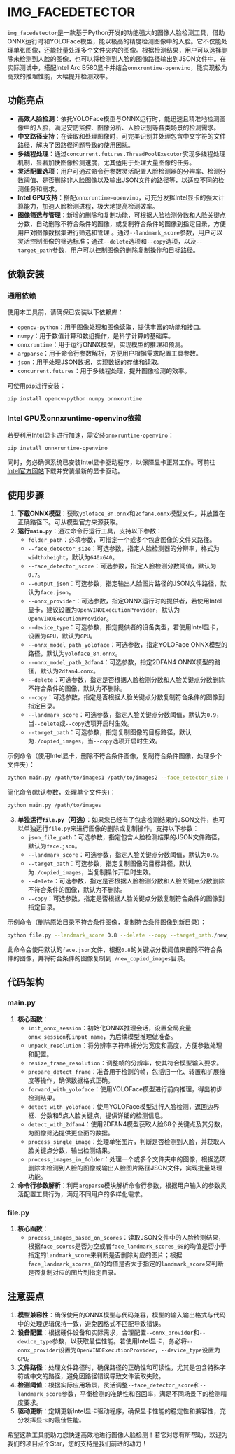 # IMG_FACEDETECTOR 

`img_facedetector`是一款基于Python开发的功能强大的图像人脸检测工具，借助ONNX运行时和YOLOFace模型，能以极高的精度检测图像中的人脸。它不仅能处理单张图像，还能批量处理多个文件夹内的图像。根据检测结果，用户可以选择删除未检测到人脸的图像，也可以将检测到人脸的图像路径输出到JSON文件中。在实际测试中，搭配Intel Arc B580显卡并结合`onnxruntime-openvino`，能实现极为高效的推理性能，大幅提升检测效率。

## 功能亮点
- **高效人脸检测**：依托YOLOFace模型与ONNX运行时，能迅速且精准地检测图像中的人脸，满足安防监控、图像分析、人脸识别等各类场景的检测需求。
- **中文路径支持**：在读取和处理图像时，可完美识别并处理包含中文字符的文件路径，解决了因路径问题导致的使用困扰。
- **多线程处理**：通过`concurrent.futures.ThreadPoolExecutor`实现多线程处理机制，显著加快图像检测速度，尤其适用于处理大量图像的任务。
- **灵活配置选项**：用户可通过命令行参数灵活配置人脸检测器的分辨率、检测分数阈值、是否删除非人脸图像以及输出JSON文件的路径等，以适应不同的检测任务和需求。
- **Intel GPU支持**：搭配`onnxruntime-openvino`，可充分发挥Intel显卡的强大计算能力，加速人脸检测进程，极大地提高检测效率。
- **图像筛选与管理**：新增的删除和复制功能，可根据人脸检测分数和人脸关键点分数，自动删除不符合条件的图像，或复制符合条件的图像到指定目录，方便用户对图像数据集进行筛选和管理 。通过`--landmark_score`参数，用户可以灵活控制图像的筛选标准；通过`--delete`选项和`--copy`选项，以及`--target_path`参数，用户可以控制图像的删除复制操作和目标路径。

## 依赖安装
### 通用依赖
使用本工具前，请确保已安装以下依赖库：
- `opencv-python`：用于图像处理和图像读取，提供丰富的功能和接口。
- `numpy`：用于数值计算和数组操作，是科学计算的基础库。
- `onnxruntime`：用于运行ONNX模型，实现模型的推理和预测。
- `argparse`：用于命令行参数解析，方便用户根据需求配置工具参数。
- `json`：用于处理JSON数据，实现数据的存储和读取。
- `concurrent.futures`：用于多线程处理，提升图像检测的效率。

可使用`pip`进行安装：
```bash
pip install opencv-python numpy onnxruntime
```

### Intel GPU及onnxruntime-openvino依赖
若要利用Intel显卡进行加速，需安装`onnxruntime-openvino`：
```bash
pip install onnxruntime-openvino
```

同时，务必确保系统已安装Intel显卡驱动程序，以保障显卡正常工作。可前往[Intel官方网站](https://www.intel.com/content/www/us/en/download-center/home.html)下载并安装最新的显卡驱动。

## 使用步骤
1. **下载ONNX模型**：获取`yoloface_8n.onnx`和`2dfan4.onnx`模型文件，并放置在正确路径下。可从模型官方来源获取。
2. **运行`main.py`**：通过命令行运行工具，支持以下参数：
    - `folder_path`：必填参数，可指定一个或多个包含图像的文件夹路径。
    - `--face_detector_size`：可选参数，指定人脸检测器的分辨率，格式为`widthxheight`，默认为`640x640`。
    - `--face_detector_score`：可选参数，指定人脸检测分数阈值，默认为`0.7`。
    - `--output_json`：可选参数，指定输出人脸图片路径的JSON文件路径，默认为`face.json`。
    - `--onnx_provider`：可选参数，指定ONNX运行时的提供者，若使用Intel显卡，建议设置为`OpenVINOExecutionProvider`，默认为`OpenVINOExecutionProvider`。
    - `--device_type`：可选参数，指定提供者的设备类型，若使用Intel显卡，设置为`GPU`，默认为`GPU`。
    - `--onnx_model_path_yoloface`：可选参数，指定YOLOFace ONNX模型的路径，默认为`yoloface_8n.onnx`。
    - `--onnx_model_path_2dfan4`：可选参数，指定2DFAN4 ONNX模型的路径，默认为`2dfan4.onnx`。
    - `--delete`：可选参数，指定是否根据人脸检测分数和人脸关键点分数删除不符合条件的图像，默认为不删除。
    - `--copy`：可选参数，指定是否根据人脸关键点分数复制符合条件的图像到指定目录。
    - `--landmark_score`：可选参数，指定人脸关键点分数阈值，默认为`0.9`，当`--delete`或`--copy`选项开启时生效。
    - `--target_path`：可选参数，指定复制图像的目标路径，默认为`./copied_images`，当`--copy`选项开启时生效。

示例命令（使用Intel显卡，删除不符合条件图像，复制符合条件图像，处理多个文件夹）：
```bash
python main.py /path/to/images1 /path/to/images2 --face_detector_size 640x640 --face_detector_score 0.7 --delete --landmark_score 0.9 --output_json face.json --onnx_provider OpenVINOExecutionProvider --device_type GPU --onnx_model_path_yoloface yoloface_8n.onnx --onnx_model_path_2dfan4 2dfan4.onnx --copy --target_path./new_copied_images
```
简化命令(默认参数，处理单个文件夹)：
```bash
python main.py /path/to/images 
```

3. **单独运行`file.py`（可选）**：如果您已经有了包含检测结果的JSON文件，也可以单独运行`file.py`来进行图像的删除或复制操作。支持以下参数：
    - `json_file_path`：可选参数，指定包含人脸检测结果的JSON文件路径，默认为`face.json`。
    - `--landmark_score`：可选参数，指定人脸关键点分数阈值，默认为`0.9`。
    - `--target_path`：可选参数，指定复制图像的目标路径，默认为`./copied_images`，当复制操作开启时生效。
    - `--delete`：可选参数，指定是否根据人脸检测分数和人脸关键点分数删除不符合条件的图像，默认为不删除。
    - `--copy`：可选参数，指定是否根据人脸关键点分数复制符合条件的图像到指定目录。

示例命令（删除原始目录不符合条件图像，复制符合条件图像到新目录）：
```bash
python file.py --landmark_score 0.8 --delete --copy --target_path./new_copied_images
```
此命令会使用默认的`face.json`文件，根据`0.8`的关键点分数阈值来删除不符合条件的图像，并将符合条件的图像复制到`./new_copied_images`目录。

## 代码架构
### main.py
1. **核心函数**：
    - `init_onnx_session`：初始化ONNX推理会话，设置全局变量`onnx_session`和`input_name`，为后续模型推理做准备。
    - `unpack_resolution`：将分辨率字符串拆分为宽度和高度，方便参数处理和配置。
    - `resize_frame_resolution`：调整帧的分辨率，使其符合模型输入要求。
    - `prepare_detect_frame`：准备用于检测的帧，包括归一化、转置和扩展维度等操作，确保数据格式正确。
    - `forward_with_yoloface`：使用YOLOFace模型进行前向推理，得出初步检测结果。
    - `detect_with_yoloface`：使用YOLOFace模型进行人脸检测，返回边界框、分数和5点人脸关键点，提供详细的检测信息。
    - `detect_with_2dfan4`：使用2DFAN4模型获取人脸68个关键点及其分数，为图像筛选提供更全面的数据。
    - `process_single_image`：处理单张图片，判断是否检测到人脸，并获取人脸关键点分数，输出检测结果。
    - `process_images_in_folder`：处理一个或多个文件夹中的图像，根据选项删除未检测到人脸的图像或输出人脸图片路径JSON文件，实现批量处理功能。
2. **命令行参数解析**：利用`argparse`模块解析命令行参数，根据用户输入的参数灵活配置工具行为，满足不同用户的多样化需求。

### file.py
1. **核心函数**：
    - `process_images_based_on_scores`：读取JSON文件中的人脸检测结果，根据`face_scores`是否为空或者`face_landmark_scores_68`的均值是否小于指定的`landmark_score`来判断是否删除对应的图片；根据`face_landmark_scores_68`的均值是否大于指定的`landmark_score`来判断是否复制对应的图片到指定目录。

## 注意要点
1. **模型兼容性**：确保使用的ONNX模型与代码兼容，模型的输入输出格式与代码中的处理逻辑保持一致，避免因格式不匹配导致错误。
2. **设备配置**：根据硬件设备和实际需求，合理配置`--onnx_provider`和`--device_type`参数，以获取最佳性能。若使用Intel显卡，务必将`--onnx_provider`设置为`OpenVINOExecutionProvider`，`--device_type`设置为`GPU`。
3. **文件路径**：处理文件路径时，确保路径的正确性和可读性，尤其是包含特殊字符或中文的路径，避免因路径错误导致文件读取失败。
4. **检测阈值**：根据实际应用场景，灵活调整`--face_detector_score`和`--landmark_score`参数，平衡检测的准确性和召回率，满足不同场景下的检测精度要求。
5. **驱动更新**：定期更新Intel显卡驱动程序，确保显卡性能的稳定性和兼容性，充分发挥显卡的最佳性能。

希望这款工具能助力您快速高效地进行图像人脸检测！若它对您有所帮助，欢迎为我们的项目点个Star，您的支持是我们前进的动力！ 